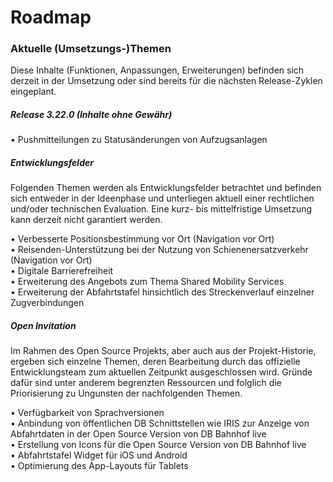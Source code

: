 # Roadmap

### Aktuelle (Umsetzungs-)Themen
Diese Inhalte (Funktionen, Anpassungen, Erweiterungen) befinden sich derzeit in der Umsetzung oder sind bereits für die nächsten Release-Zyklen eingeplant.

##### Release 3.22.0 (Inhalte ohne Gewähr)
• Pushmitteilungen zu Statusänderungen von Aufzugsanlagen

##### Entwicklungsfelder
Folgenden Themen werden als Entwicklungsfelder betrachtet und befinden sich entweder in der Ideenphase und unterliegen aktuell einer rechtlichen und/oder technischen Evaluation. Eine kurz- bis mittelfristige Umsetzung kann derzeit nicht garantiert werden.

•	Verbesserte Positionsbestimmung vor Ort (Navigation vor Ort)  
•	Reisenden-Unterstützung bei der Nutzung von Schienenersatzverkehr (Navigation vor Ort)  
•	Digitale Barrierefreiheit  
•	Erweiterung des Angebots zum Thema Shared Mobility Services  
•	Erweiterung der Abfahrtstafel hinsichtlich des Streckenverlauf einzelner Zugverbindungen  


##### Open Invitation
Im Rahmen des Open Source Projekts, aber auch aus der Projekt-Historie, ergeben sich einzelne Themen, deren Bearbeitung durch das offizielle Entwicklungsteam zum aktuellen Zeitpunkt ausgeschlossen wird. Gründe dafür sind unter anderem begrenzten Ressourcen und folglich die Priorisierung zu Ungunsten der nachfolgenden Themen.

•	Verfügbarkeit von Sprachversionen  
•	Anbindung von öffentlichen DB Schnittstellen wie IRIS zur Anzeige von Abfahrtdaten in der Open Source Version von DB Bahnhof live  
•	Erstellung von Icons für die Open Source Version von DB Bahnhof live  
•	Abfahrtstafel Widget für iOS und Android  
•	Optimierung des App-Layouts für Tablets  
 
